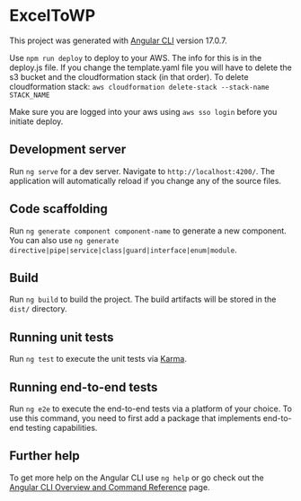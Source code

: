 # ExcelToWP

This project was generated with [Angular CLI](https://github.com/angular/angular-cli) version 17.0.7.

Use `npm run deploy` to deploy to your AWS. The info for this is in the deploy.js file.
If you change the template.yaml file you will have to delete the s3 bucket and the cloudformation stack (in that order).
To delete cloudformation stack: `aws cloudformation delete-stack --stack-name STACK_NAME`

Make sure you are logged into your aws using `aws sso login` before you initiate deploy.

## Development server

Run `ng serve` for a dev server. Navigate to `http://localhost:4200/`. The application will automatically reload if you change any of the source files.

## Code scaffolding

Run `ng generate component component-name` to generate a new component. You can also use `ng generate directive|pipe|service|class|guard|interface|enum|module`.

## Build

Run `ng build` to build the project. The build artifacts will be stored in the `dist/` directory.

## Running unit tests

Run `ng test` to execute the unit tests via [Karma](https://karma-runner.github.io).

## Running end-to-end tests

Run `ng e2e` to execute the end-to-end tests via a platform of your choice. To use this command, you need to first add a package that implements end-to-end testing capabilities.

## Further help

To get more help on the Angular CLI use `ng help` or go check out the [Angular CLI Overview and Command Reference](https://angular.io/cli) page.
